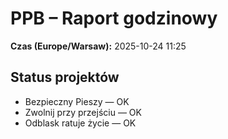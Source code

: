 # PPB – Raport godzinowy
**Czas (Europe/Warsaw):** 2025-10-24 11:25

## Status projektów
- Bezpieczny Pieszy — OK
- Zwolnij przy przejściu — OK
- Odblask ratuje życie — OK

